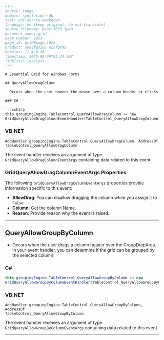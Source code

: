 ```html
<!-- 
source: image
domain: syncfusion-sdk
task: pdf-ocr-to-markdown
language: en (keep original; do not translate)
source_filename: page_1023.jpeg
document_name: grid
page_number: 1023
page_id: grid#page_1023
product: Syncfusion Winforms
version: 11.4.0.26
timestamp: 2025-08-09T05:24:20Z
fidelity: lossless
-->

# Essential Grid for Windows Forms

## QueryAllowDragColumn

- Occurs when the user hovers the mouse over a column header or clicks on it. In your event handler, you can determine if the selected column can be dragged.

### C#

```csharp
this.groupingEngine.TableControl.QueryAllowDragColumn += new
GridQueryAllowDragColumnEventHandler(TableControl_QueryAllowDragColumn);
```

### VB.NET

```vbnet
AddHandler groupingEngine.TableControl.QueryAllowDragColumn, AddressOf
TableControl_QueryAllowDragColumn
```

The event handler receives an argument of type `GridQueryAllowDragColumnEventArgs` containing data related to this event.

### GridQueryAllowDragColumnEventArgs Properties

The following `GridQueryAllowDragColumnEventArgs` properties provide information specific to this event:

- **AllowDrag**: You can disallow dragging the column when you assign it to `False`.
- **Column**: Get the column Name.
- **Reason**: Provide reason why the event is raised.

---

## QueryAllowGroupByColumn

- Occurs when the user drags a column header over the GroupDropArea. In your event handler, you can determine if the grid can be grouped by the selected column.

### C#

```csharp
this.groupingEngine.TableControl.QueryAllowGroupByColumn += new
GridQueryAllowGroupByColumnEventHandler(TableControl_QueryAllowGroupByColumn);
```

### VB.NET

```vbnet
AddHandler groupingEngine.TableControl.QueryAllowGroupByColumn, AddressOf
TableControl_QueryAllowGroupByColumn
```

The event handler receives an argument of type `GridQueryAllowGroupByColumnEventArgs` containing data related to this event.

---

<!-- tags: [Essential Grid, Windows Forms, QueryAllowDragColumn, QueryAllowGroupByColumn, GridQueryAllowDragColumnEventArgs, GridQueryAllowGroupByColumnEventArgs, event handling, column dragging, column grouping, Syncfusion Winforms] -->
```